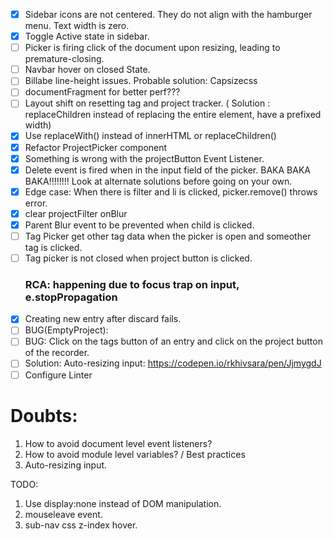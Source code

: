 - [x] Sidebar icons are not centered. They do not align with the hamburger menu. Text width is zero.
- [x] Toggle Active state in sidebar.
- [ ] Picker is firing click of the document upon resizing, leading to premature-closing.
- [ ] Navbar hover on closed State.
- [ ] Billabe line-height issues. Probable solution: Capsizecss
- [ ] documentFragment for better perf???
- [ ] Layout shift on resetting tag and project tracker. ( Solution : replaceChildren instead of replacing the entire element, have a prefixed width)
- [x] Use replaceWith() instead of innerHTML or replaceChildren()
- [x] Refactor ProjectPicker component
- [x] Something is wrong with the projectButton Event Listener.
- [x] Delete event is fired when in the input field of the picker. BAKA BAKA BAKA!!!!!!!! Look at alternate solutions before going on your own.
- [x] Edge case: When there is filter and li is clicked, picker.remove() throws error.
- [x] clear projectFilter onBlur
- [x] Parent Blur event to be prevented when child is clicked.
- [ ] Tag Picker get other tag data when the picker is open and someother tag is clicked.
- [ ] Tag picker is not closed when project button is clicked.
  ### RCA: happening due to focus trap on input, e.stopPropagation
- [x] Creating new entry after discard fails.
- [ ] BUG(EmptyProject):
- [ ] BUG: Click on the tags button of an entry and click on the project button of the recorder.
- [ ] Solution: Auto-resizing input: https://codepen.io/rkhivsara/pen/JjmygdJ
- [ ] Configure Linter

# Doubts:

1. How to avoid document level event listeners?
2. How to avoid module level variables? / Best practices
3. Auto-resizing input.

TODO:

1. Use display:none instead of DOM manipulation.
2. mouseleave event.
3. sub-nav css z-index hover.
